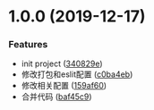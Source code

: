 # 1.0.0 (2019-12-17)


### Features

* init project ([340829e](https://github.com/HongYangHT/movee-log/commit/340829e))
* 修改打包和eslit配置 ([c0ba4eb](https://github.com/HongYangHT/movee-log/commit/c0ba4eb))
* 修改相关配置 ([159af60](https://github.com/HongYangHT/movee-log/commit/159af60))
* 合并代码 ([baf45c9](https://github.com/HongYangHT/movee-log/commit/baf45c9))



